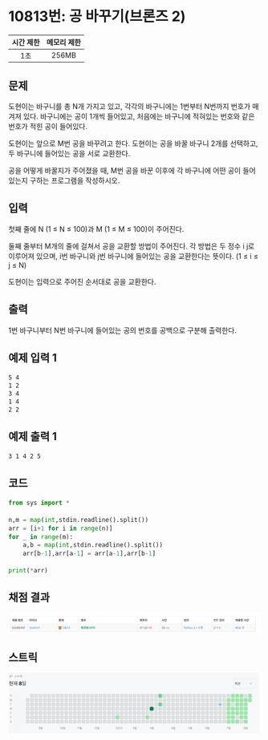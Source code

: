 # 10813번: 공 바꾸기(브론즈 2)
| 시간 제한 | 메모리 제한 |
|:-----:|:------:|
|  1초   | 256MB  |

## 문제
도현이는 바구니를 총 N개 가지고 있고, 각각의 바구니에는 1번부터 N번까지 번호가 매겨져 있다. 바구니에는 공이 1개씩 들어있고, 처음에는 바구니에 적혀있는 번호와 같은 번호가 적힌 공이 들어있다.

도현이는 앞으로 M번 공을 바꾸려고 한다. 도현이는 공을 바꿀 바구니 2개를 선택하고, 두 바구니에 들어있는 공을 서로 교환한다.

공을 어떻게 바꿀지가 주어졌을 때, M번 공을 바꾼 이후에 각 바구니에 어떤 공이 들어있는지 구하는 프로그램을 작성하시오.

## 입력
첫째 줄에 N (1 ≤ N ≤ 100)과 M (1 ≤ M ≤ 100)이 주어진다.

둘째 줄부터 M개의 줄에 걸쳐서 공을 교환할 방법이 주어진다. 각 방법은 두 정수 i j로 이루어져 있으며, i번 바구니와 j번 바구니에 들어있는 공을 교환한다는 뜻이다. (1 ≤ i ≤ j ≤ N)

도현이는 입력으로 주어진 순서대로 공을 교환한다.

## 출력
1번 바구니부터 N번 바구니에 들어있는 공의 번호를 공백으로 구분해 출력한다.

## 예제 입력 1
```text
5 4
1 2
3 4
1 4
2 2
```
## 예제 출력 1
```text
3 1 4 2 5
```
## 코드
```python
from sys import *

n,m = map(int,stdin.readline().split())
arr = [i+1 for i in range(n)]
for _ in range(m):
    a,b = map(int,stdin.readline().split())
    arr[b-1],arr[a-1] = arr[a-1],arr[b-1]
    
print(*arr)
```

## 채점 결과
![image](result.png)

## 스트릭
![image](streak.png)